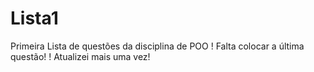 # Lista1
 Primeira Lista de questões da disciplina de POO
 ! Falta colocar a última questão!
 ! Atualizei mais uma vez!
